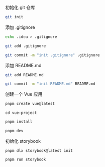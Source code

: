 初始化 git 仓库

```bash
git init
```

添加 .gitignore

```bash
echo .idea > .gitignore
```

```bash
git add .gitignore
```

```bash
git commit -m "init .gitignore" .gitignore 
```

添加 README.md

```bash
git add README.md
```

```bash
git commit -m "init README.md" README.md 
```

创建一个 Vue 应用

```bash
pnpm create vue@latest
```

```shell
cd vue-project
```

```sh
pnpm install
```

```sh
pnpm dev
```

初始化 storybook

```shell
pnpm dlx storybook@latest init
```

```shell
pnpm run storybook
```



